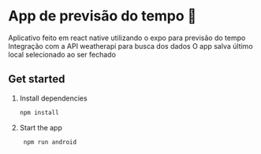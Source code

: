 # App de previsão do tempo 👋

Aplicativo feito em react native utilizando o expo para previsão do tempo
Integração com a API weatherapi para busca dos dados
O app salva último local selecionado ao ser fechado


## Get started

1. Install dependencies

   ```bash
   npm install
   ```

2. Start the app

   ```bash
    npm run android
   ```